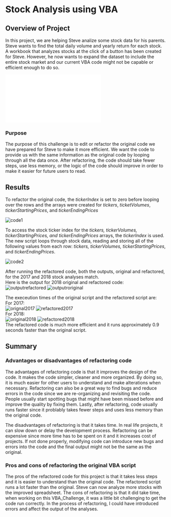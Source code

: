# Stock Analysis using VBA

## Overview of Project

In this project, we are helping Steve analize some stock data for his parents. Steve wants to find the total daily volume and yearly return for each stock.
A workbook that analyzes stocks at the click of a button has been created for Steve. However, he now wants to expand the dataset to include the entire stock market and our current VBA code might not be capable or efficient enough to do so. 

![Link to Stock Analysis file](VBA_Challenge.xlsm) 

### Purpose
The purpose of this challenge is to edit or refactor the original code we have prepared for Steve to make it more efficient. We want the code to provide us with the same information as the original code by looping through all the data once. After refactoring, the code should take fewer steps, use less memory, or the logic of the code should improve in order to make it easier for future users to read. 

## Results
To refactor the original code, the *tickerIndex* is set to zero before looping over the rows and the arrays were created for *tickers*, *ticketVolumes*, *tickerStartingPrices*, and *tickerEndingPrices*

![code1](/images/code1.png)

To access the stock ticker index for the *tickers, tickerVolumes, tickerStartingPrices, and tickerEndingPrices* arrays,  the *tickerIndex* is used.
The new script loops through stock data, reading and storing all of the following values from each row: *tickers, tickerVolumes, tickerStartingPrices*, and *tickerEndingPrices*.

![code2](/images/code2.png)

After running the refactored code, both the outputs, original and refactored, for the 2017 and 2018 stock analyses match. <br />
Here is the output for 2018 original and refactored code: 
<br />
![outputrefactored](/images/outputrefactored.png)
![outputroriginal](/images/outputoriginal.png)

The execeution times of the original script and the refactored script are:<br />
For 2017:
<br />
![orignal2017](/Resources/VBA_Challenge_2017.png)
![refactored2017](/Resources/VBA_Challenge_2017_Refactored.png)
<br />
For 2018: 
<br />
![original2018](/Resources/VBA_Challenge_2018.png)
![refactored2018](/Resources/VBA_Challenge_2018_Refactored.png)
<br />
The refactored code is much more efficient and it runs approximately 0.9 seconds faster than the original script.


## Summary
### Advantages or disadvantages of refactoring code

The advantages of refactoring code is that it improves the design of the code. It makes the code  simpler, cleaner and more organized. 
By doing so, it is much easier for other users to understand and make alterations when necessary. 
Refactoring can also be a great way to find bugs and reduce errors in the code since we are re-organizing and revisiting the code. People usually start spotting bugs that might have been missed before and improve the quality by fixing them.
Lastly, after refactoring, code usually runs faster since it problably takes fewer steps and uses less memory than the original code. 

 
The disadvantages of refactoring is that it takes time. In real life projects, it can slow down or delay the development process. 
Refactoring can be expensive since more time has to be spent on it and it increases cost of projects.
If not done properly, modifying code can introduce new bugs and errors into the code and the final output might not be the same as the original. 

### Pros and cons of refactoring the original VBA script

The pros of the refactored code for this project is that it takes less steps and it is easier to understand than the original code. The refactored script runs a lot faster than the original. Steve can now analyze more stocks with the improved spreadsheet. 
The cons of refactoring is that it did take time, when working on this VBA_Challenge, it was a little bit challenging to get the code run correctly. 
In the process of refactoring, I could have introduced errors and affect the output of the analyses. 


